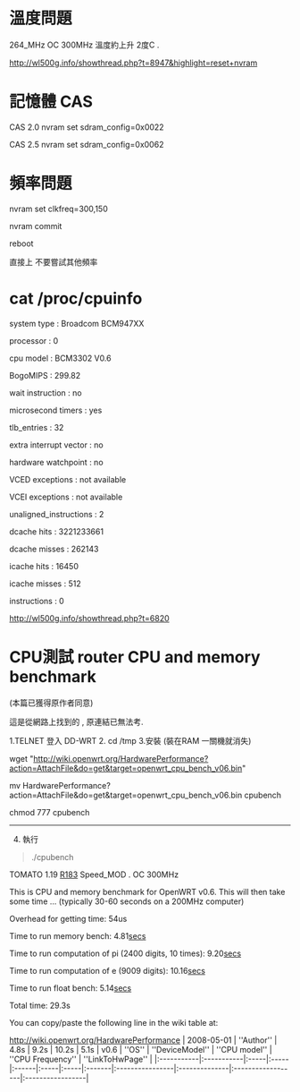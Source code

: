 # 溫度問題 #

264\_MHz OC 300MHz 溫度約上升 2度C .

http://wl500g.info/showthread.php?t=8947&highlight=reset+nvram


# 記憶體 CAS #

CAS 2.0
nvram set sdram\_config=0x0022

CAS 2.5
nvram set sdram\_config=0x0062

# 頻率問題 #

nvram set clkfreq=300,150

nvram commit

reboot

直接上 不要嘗試其他頻率

# cat /proc/cpuinfo

system type             : Broadcom BCM947XX

processor               : 0

cpu model               : BCM3302 V0.6

BogoMIPS                : 299.82

wait instruction        : no

microsecond timers      : yes

tlb\_entries             : 32

extra interrupt vector  : no

hardware watchpoint     : no

VCED exceptions         : not available

VCEI exceptions         : not available

unaligned\_instructions  : 2

dcache hits             : 3221233661

dcache misses           : 262143

icache hits             : 16450

icache misses           : 512

instructions            : 0

http://wl500g.info/showthread.php?t=6820




# CPU測試 router CPU and memory benchmark #
(本篇已獲得原作者同意)

這是從網路上找到的 , 原連結已無法考.

1.TELNET 登入 DD-WRT
2. cd /tmp
3.安裝 (裝在RAM 一關機就消失)


wget "http://wiki.openwrt.org/HardwarePerformance?action=AttachFile&do=get&target=openwrt_cpu_bench_v06.bin"

mv HardwarePerformance?action\=AttachFile\&do\=get\&target\=openwrt\_cpu\_bench\_v06.bin cpubench


chmod 777 cpubench

---

4. 執行
> ./cpubench

TOMATO 1.19 [R183](https://code.google.com/p/twtomato/source/detail?r=183) Speed\_MOD . OC 300MHz

This is CPU and memory benchmark for OpenWRT v0.6. This will then take some time
... (typically 30-60 seconds on a 200MHz computer)

Overhead for getting time: 54us

Time to run memory bench: 4.81[secs](secs.md)

Time to run computation of pi (2400 digits, 10 times): 9.20[secs](secs.md)

Time to run computation of e (9009 digits): 10.16[secs](secs.md)

Time to run float bench: 5.14[secs](secs.md)

Total time: 29.3s


You can copy/paste the following line in the wiki table at:

http://wiki.openwrt.org/HardwarePerformance
| 2008-05-01 | ''Author'' | 4.8s | 9.2s | 10.2s | 5.1s | v0.6 | ''OS'' | ''DeviceModel'' | ''CPU model'' | ''CPU Frequency'' | ''LinkToHwPage'' |
|:-----------|:-----------|:-----|:-----|:------|:-----|:-----|:-------|:----------------|:--------------|:------------------|:-----------------|

